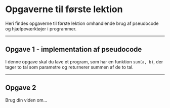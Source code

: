 # Opgaverne til første lektion
Heri findes opgaverne til første lektion omhandlende brug af pseudocode og hjælpeværktøjer i programmer.

---
## Opgave 1 - implementation af pseudocode
I denne opgave skal du lave et program, som har en funktion `sum(a, b)`, der tager to tal som parametre og returnerer summen af de to tal.

---


## Opgave 2
Brug din viden om...